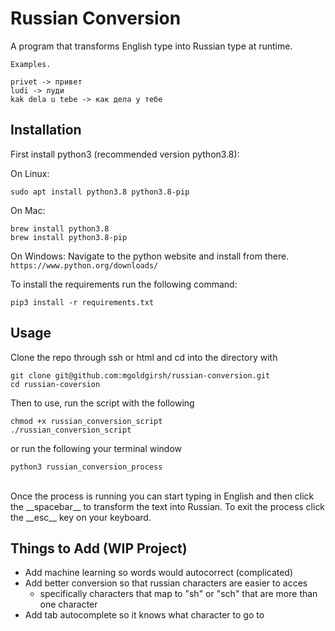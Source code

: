 # Russian Conversion
A program that transforms English type into Russian type at runtime.   <br>
```
Examples.

privet -> привет
ludi -> луди 
kak delа u tebe -> как дела у тебе
```

## Installation
First install python3 (recommended version python3.8):

On Linux:
```
sudo apt install python3.8 python3.8-pip
```

On Mac:
```
brew install python3.8
brew install python3.8-pip
```

On Windows:
Navigate to the python website and install from there.    <br>
```https://www.python.org/downloads/```

To install the requirements run the following command:
``` 
pip3 install -r requirements.txt 
``` 

## Usage
Clone the repo through ssh or html and cd into the directory with 
``` 
git clone git@github.com:mgoldgirsh/russian-conversion.git
cd russian-coversion
```

Then to use, run the script with the following
``` 
chmod +x russian_conversion_script
./russian_conversion_script 
```   
or run the following your terminal window
``` 
python3 russian_conversion_process 
```
<br>
Once the process is running you can start typing in English and then click the __spacebar__ to transform the text into Russian.
To exit the process click the __esc__ key on your keyboard. 

## Things to Add (WIP Project)
- Add machine learning so words would autocorrect (complicated)
- Add better conversion so that russian characters are easier to acces
    - specifically characters that map to "sh" or "sch" that are more than one character
- Add tab autocomplete so it knows what character to go to 
